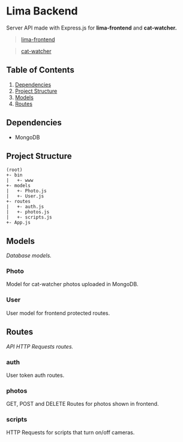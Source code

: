 # Lima Backend
Server API made with Express.js for __lima-frontend__ and __cat-watcher.__

> [lima-frontend](https://github.com/R-dVL/lima-frontend)

> [cat-watcher](https://github.com/R-dVL/cat-watcher)


## Table of Contents
1. [Dependencies](#Dependencies)
2. [Project Structure](#Project%20Structure)
3. [Models](#Models)
4. [Routes](#Routes)


## Dependencies
- MongoDB


## Project Structure
~~~text
(root)
+- bin
|   +- www
+- models
|   +- Photo.js
|   +- User.js
+- routes
|   +- auth.js
|   +- photos.js
|   +- scripts.js
+- App.js
~~~


## Models
_Database models._


### Photo
Model for cat-watcher photos uploaded in MongoDB.


### User
User model for frontend protected routes.


## Routes
_API HTTP Requests routes._


### auth
User token auth routes.


### photos
GET, POST and DELETE Routes for photos shown in frontend.


### scripts
HTTP Requests for scripts that turn on/off cameras.

